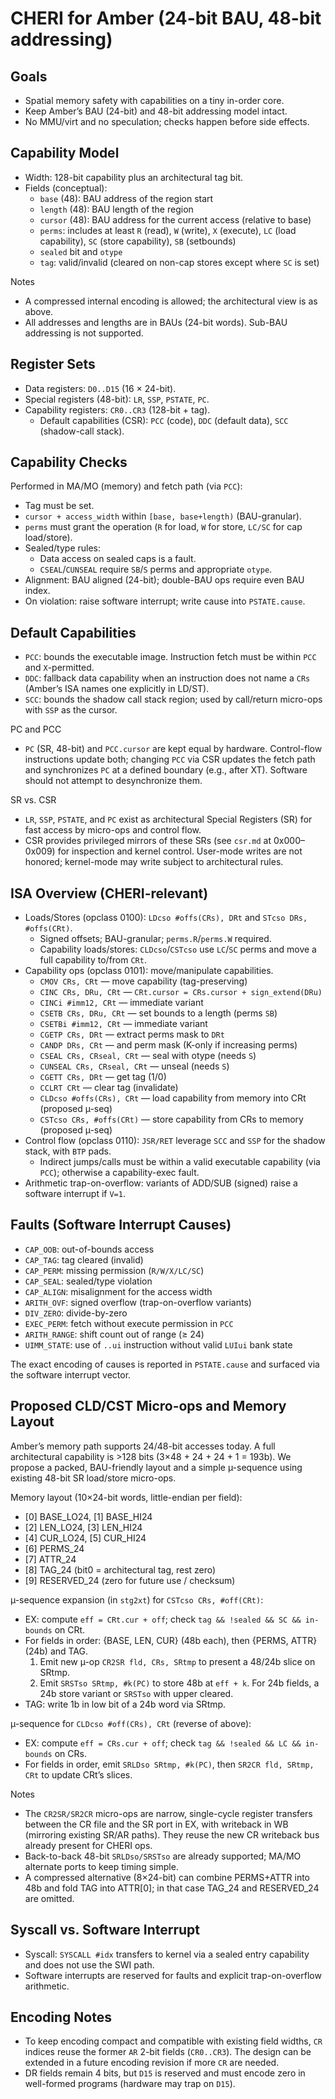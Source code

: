 # CHERI for Amber (24-bit BAU, 48-bit addressing)

## Goals

- Spatial memory safety with capabilities on a tiny in-order core.
- Keep Amber’s BAU (24-bit) and 48-bit addressing model intact.
- No MMU/virt and no speculation; checks happen before side effects.

## Capability Model

- Width: 128-bit capability plus an architectural tag bit.
- Fields (conceptual):
  - `base` (48): BAU address of the region start
  - `length` (48): BAU length of the region
  - `cursor` (48): BAU address for the current access (relative to base)
  - `perms`: includes at least `R` (read), `W` (write), `X` (execute), `LC` (load capability), `SC` (store capability), `SB` (setbounds)
  - `sealed` bit and `otype`
  - `tag`: valid/invalid (cleared on non-cap stores except where `SC` is set)

Notes

- A compressed internal encoding is allowed; the architectural view is as above.
- All addresses and lengths are in BAUs (24-bit words). Sub-BAU addressing is not supported.

## Register Sets

- Data registers: `D0..D15` (16 × 24-bit).
- Special registers (48-bit): `LR`, `SSP`, `PSTATE`, `PC`.
- Capability registers: `CR0..CR3` (128-bit + tag).
  - Default capabilities (CSR): `PCC` (code), `DDC` (default data), `SCC` (shadow-call stack).

## Capability Checks

Performed in MA/MO (memory) and fetch path (via `PCC`):

- Tag must be set.
- `cursor + access_width` within `[base, base+length)` (BAU-granular).
- `perms` must grant the operation (`R` for load, `W` for store, `LC/SC` for cap load/store).
- Sealed/type rules:
  - Data access on sealed caps is a fault.
  - `CSEAL`/`CUNSEAL` require `SB`/`S` perms and appropriate `otype`.
- Alignment: BAU aligned (24-bit); double-BAU ops require even BAU index.
- On violation: raise software interrupt; write cause into `PSTATE.cause`.

## Default Capabilities

- `PCC`: bounds the executable image. Instruction fetch must be within `PCC` and `X`-permitted.
- `DDC`: fallback data capability when an instruction does not name a `CRs` (Amber’s ISA names one explicitly in LD/ST).
- `SCC`: bounds the shadow call stack region; used by call/return micro-ops with `SSP` as the cursor.

PC and PCC

- `PC` (SR, 48-bit) and `PCC.cursor` are kept equal by hardware. Control-flow instructions update both; changing `PCC` via CSR updates the fetch path and synchronizes `PC` at a defined boundary (e.g., after XT). Software should not attempt to desynchronize them.

SR vs. CSR

- `LR`, `SSP`, `PSTATE`, and `PC` exist as architectural Special Registers (SR) for fast access by micro-ops and control flow.
- CSR provides privileged mirrors of these SRs (see `csr.md` at 0x000–0x009) for inspection and kernel control. User-mode writes are not honored; kernel-mode may write subject to architectural rules.

## ISA Overview (CHERI-relevant)

- Loads/Stores (opclass 0100): `LDcso #offs(CRs), DRt` and `STcso DRs, #offs(CRt)`.
  - Signed offsets; BAU-granular; `perms.R`/`perms.W` required.
  - Capability loads/stores: `CLDcso`/`CSTcso` use `LC`/`SC` perms and move a full capability to/from `CRt`.
- Capability ops (opclass 0101): move/manipulate capabilities.
  - `CMOV CRs, CRt` — move capability (tag-preserving)
  - `CINC CRs, DRu, CRt` — `CRt.cursor = CRs.cursor + sign_extend(DRu)`
  - `CINCi #imm12, CRt` — immediate variant
  - `CSETB CRs, DRu, CRt` — set bounds to a length (perms `SB`)
  - `CSETBi #imm12, CRt` — immediate variant
  - `CGETP CRs, DRt` — extract perms mask to `DRt`
  - `CANDP DRs, CRt` — and perm mask (K-only if increasing perms)
  - `CSEAL CRs, CRseal, CRt` — seal with otype (needs `S`)
  - `CUNSEAL CRs, CRseal, CRt` — unseal (needs `S`)
  - `CGETT CRs, DRt` — get tag (1/0)
  - `CCLRT CRt` — clear tag (invalidate)
  - `CLDcso #offs(CRs), CRt` — load capability from memory into CRt (proposed µ-seq)
  - `CSTcso CRs, #offs(CRt)` — store capability from CRs to memory (proposed µ-seq)
- Control flow (opclass 0110): `JSR/RET` leverage `SCC` and `SSP` for the shadow stack, with `BTP` pads.
  - Indirect jumps/calls must be within a valid executable capability (via `PCC`); otherwise a capability-exec fault.
- Arithmetic trap-on-overflow: variants of ADD/SUB (signed) raise a software interrupt if `V=1`.

## Faults (Software Interrupt Causes)

- `CAP_OOB`: out-of-bounds access
- `CAP_TAG`: tag cleared (invalid)
- `CAP_PERM`: missing permission (`R/W/X/LC/SC`)
- `CAP_SEAL`: sealed/type violation
- `CAP_ALIGN`: misalignment for the access width
- `ARITH_OVF`: signed overflow (trap-on-overflow variants)
- `DIV_ZERO`: divide-by-zero
- `EXEC_PERM`: fetch without execute permission in `PCC`
 - `ARITH_RANGE`: shift count out of range (≥ 24)
 - `UIMM_STATE`: use of `..ui` instruction without valid `LUIui` bank state

The exact encoding of causes is reported in `PSTATE.cause` and surfaced via the software interrupt vector.

## Proposed CLD/CST Micro-ops and Memory Layout

Amber’s memory path supports 24/48-bit accesses today. A full architectural capability is >128 bits (3×48 + 24 + 24 + 1 = 193b). We propose a packed, BAU-friendly layout and a simple µ-sequence using existing 48-bit SR load/store micro-ops.

Memory layout (10×24-bit words, little-endian per field):
- [0] BASE_LO24, [1] BASE_HI24
- [2] LEN_LO24,  [3] LEN_HI24
- [4] CUR_LO24,  [5] CUR_HI24
- [6] PERMS_24
- [7] ATTR_24
- [8] TAG_24 (bit0 = architectural tag, rest zero)
- [9] RESERVED_24 (zero for future use / checksum)

µ-sequence expansion (in `stg2xt`) for `CSTcso CRs, #off(CRt)`:
- EX: compute `eff = CRt.cur + off`; check `tag && !sealed && SC && in-bounds` on CRt.
- For fields in order: {BASE, LEN, CUR} (48b each), then {PERMS, ATTR} (24b) and TAG.
  1. Emit new µ-op `CR2SR fld, CRs, SRtmp` to present a 48/24b slice on SRtmp.
  2. Emit `SRSTso SRtmp, #k(PC)` to store 48b at `eff + k`. For 24b fields, a 24b store variant or `SRSTso` with upper cleared.
- TAG: write 1b in low bit of a 24b word via SRtmp.

µ-sequence for `CLDcso #off(CRs), CRt` (reverse of above):
- EX: compute `eff = CRs.cur + off`; check `tag && !sealed && LC && in-bounds` on CRs.
- For fields in order, emit `SRLDso SRtmp, #k(PC)`, then `SR2CR fld, SRtmp, CRt` to update CRt’s slices.

Notes
- The `CR2SR/SR2CR` micro-ops are narrow, single-cycle register transfers between the CR file and the SR port in EX, with writeback in WB (mirroring existing SR/AR paths). They reuse the new CR writeback bus already present for CHERI ops.
- Back-to-back 48-bit `SRLDso/SRSTso` are already supported; MA/MO alternate ports to keep timing simple.
- A compressed alternative (8×24-bit) can combine PERMS+ATTR into 48b and fold TAG into ATTR[0]; in that case TAG_24 and RESERVED_24 are omitted.

## Syscall vs. Software Interrupt

- Syscall: `SYSCALL #idx` transfers to kernel via a sealed entry capability and does not use the SWI path.
- Software interrupts are reserved for faults and explicit trap-on-overflow arithmetic.

## Encoding Notes

- To keep encoding compact and compatible with existing field widths, `CR` indices reuse the former `AR` 2-bit fields (`CR0..CR3`). The design can be extended in a future encoding revision if more `CR` are needed.
- DR fields remain 4 bits, but `D15` is reserved and must encode zero in well-formed programs (hardware may trap on `D15`).
